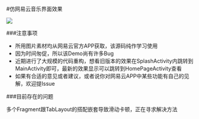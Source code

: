 #仿网易云音乐界面效果

 ![](http://upload-images.jianshu.io/upload_images/912181-4e36f164a0de0329.jpg?imageMogr2/auto-orient/strip)

###注意事项
- 所用图片素材均从网易云官方APP获取，该源码纯作学习使用
- 因为时间匆促，所以该Demo尚有许多Bug
- 近期进行了大规模的代码重构，想看旧版本的效果在SplashActivity内跳转到MainActivity即可，最新的效果显示可以跳转到HomePageActivity查看
- 如果有合适的意见或者建议，或者说你对网易云APP中某些功能有自己的见解，欢迎提Issue

###目前存在的问题

多个Fragment跟TabLayout的搭配嵌套导致滑动卡顿，正在寻求解决方法
 
